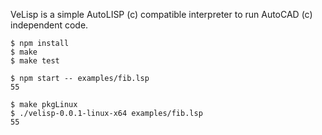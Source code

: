 VeLisp is a simple AutoLISP (c) compatible interpreter to run AutoCAD (c) independent code.

```
$ npm install
$ make
$ make test
```

```
$ npm start -- examples/fib.lsp
55
```

```
$ make pkgLinux
$ ./velisp-0.0.1-linux-x64 examples/fib.lsp
55
```
